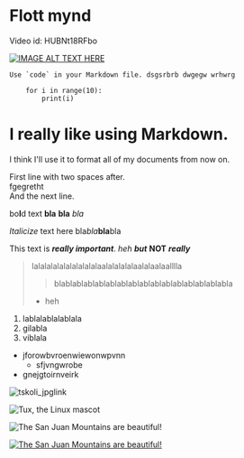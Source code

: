 
# Flott mynd



Video id: HUBNt18RFbo

[![IMAGE ALT TEXT HERE](http://img.youtube.com/vi/HUBNt18RFbo/0.jpg)](http://www.youtube.com/watch?v=HUBNt18RFbo)


``Use `code` in your Markdown file.
          dsgsrbrb
          dwgegw
          wrhwrg``


        for i in range(10):
            print(i)


I really like using Markdown.
===============
I think I'll use it to format all of my documents from now on.

First line with two spaces after.  
fgegretht  
And the next line.

bo**l**d text __bla__ **bla** _bla_

_Italicize_ text here bla*bla***bla**bla

This text is ***really important***. _heh_ **_but_** **NOT** ***really***

> lalalalalalalalalalalaalalalalalaalalaalaalllla
> > blablablablablablablablablablablablablablablabla
> - heh 

1. lablalablalablala
2. gilabla
3. viblala

- jforowbvroenwiewonwpvnn
     - sfjvngwrobe
- gnejgtoirnveirk



![tskoli_jpglink](https://tskoli.is/wp-content/uploads/2017/07/Tækniskólinn.Háteigsvegi-1-768x463.jpg)



![Tux, the Linux mascot](myndir/tux.avif "__HEH__")


![The San Juan Mountains are beautiful!](myndir/mountains.avif "San Juan Mountains")


[![The San Juan Mountains are beautiful!](myndir/mountains.avif "San Juan Mountains")](https://en.wikipedia.org/wiki/Mountain)
